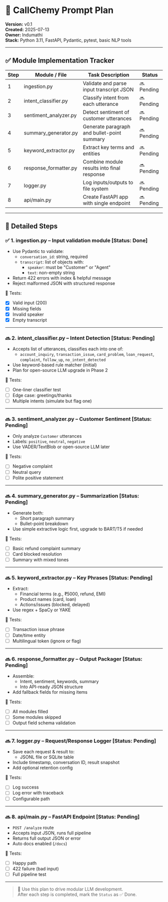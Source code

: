 
# 🧩 CallChemy Prompt Plan  
**Version:** v0.1  
**Created:** 2025-07-13  
**Owner:** Indumathi  
**Stack:** Python 3.11, FastAPI, Pydantic, pytest, basic NLP tools

---

## ✅ Module Implementation Tracker

| Step | Module / File         | Task Description                            | Status   |
|------|------------------------|---------------------------------------------|----------|
| 1    | ingestion.py           | Validate and parse input transcript JSON    | 🔜 Pending |
| 2    | intent_classifier.py   | Classify intent from each utterance         | 🔜 Pending |
| 3    | sentiment_analyzer.py  | Detect sentiment of customer utterances     | 🔜 Pending |
| 4    | summary_generator.py   | Generate paragraph and bullet-point summary | 🔜 Pending |
| 5    | keyword_extractor.py   | Extract key terms and entities              | 🔜 Pending |
| 6    | response_formatter.py  | Combine module results into final response  | 🔜 Pending |
| 7    | logger.py              | Log inputs/outputs to file system           | 🔜 Pending |
| 8    | api/main.py            | Create FastAPI app with single endpoint     | 🔜 Pending |

---

## 🧩 Detailed Steps

### ✅ **1. ingestion.py** – Input validation module [Status: Done]
- Use Pydantic to validate:
  - `conversation_id`: string, required
  - `transcript`: list of objects with:
    - `speaker`: must be "Customer" or "Agent"
    - `text`: non-empty string
- Return 422 errors with index & helpful message
- Reject malformed JSON with structured response

🧪 Tests:
- [x] Valid input (200)
- [x] Missing fields
- [x] Invalid speaker
- [x] Empty transcript

---

### 🔜 **2. intent_classifier.py** – Intent Detection [Status: Pending]
- Accepts list of utterances, classifies each into one of:
  - `account_inquiry`, `transaction_issue`, `card_problem`, `loan_request`, `complaint`, `follow_up`, `no_intent_detected`
- Use keyword-based rule matcher (initial)
- Plan for open-source LLM upgrade in Phase 2

🧪 Tests:
- [ ] One-liner classifier test
- [ ] Edge case: greetings/thanks
- [ ] Multiple intents (simulate but flag one)

---

### 🔜 **3. sentiment_analyzer.py** – Customer Sentiment [Status: Pending]
- Only analyze `Customer` utterances
- Labels: `positive`, `neutral`, `negative`
- Use VADER/TextBlob or open-source LLM later

🧪 Tests:
- [ ] Negative complaint
- [ ] Neutral query
- [ ] Polite positive statement

---

### 🔜 **4. summary_generator.py** – Summarization [Status: Pending]
- Generate both:
  - Short paragraph summary
  - Bullet-point breakdown
- Use simple extractive logic first, upgrade to BART/T5 if needed

🧪 Tests:
- [ ] Basic refund complaint summary
- [ ] Card blocked resolution
- [ ] Summary with mixed tones

---

### 🔜 **5. keyword_extractor.py** – Key Phrases [Status: Pending]
- Extract:
  - Financial terms (e.g., ₹5000, refund, EMI)
  - Product names (card, loan)
  - Actions/issues (blocked, delayed)
- Use regex + SpaCy or YAKE

🧪 Tests:
- [ ] Transaction issue phrase
- [ ] Date/time entity
- [ ] Multilingual token (ignore or flag)

---

### 🔜 **6. response_formatter.py** – Output Packager [Status: Pending]
- Assemble:
  - Intent, sentiment, keywords, summary
  - Into API-ready JSON structure
- Add fallback fields for missing items

🧪 Tests:
- [ ] All modules filled
- [ ] Some modules skipped
- [ ] Output field schema validation

---

### 🔜 **7. logger.py** – Request/Response Logger [Status: Pending]
- Save each request & result to:
  - JSONL file or SQLite table
- Include timestamp, conversation ID, result snapshot
- Add optional retention config

🧪 Tests:
- [ ] Log success
- [ ] Log error with traceback
- [ ] Configurable path

---

### 🔜 **8. api/main.py** – FastAPI Endpoint [Status: Pending]
- `POST /analyze` route
- Accepts input JSON, runs full pipeline
- Returns full output JSON or error
- Auto docs enabled (`/docs`)

🧪 Tests:
- [ ] Happy path
- [ ] 422 failure (bad input)
- [ ] Full pipeline test

---

> 🧠 Use this plan to drive modular LLM development.  
> After each step is completed, mark the `Status` as ✅ Done.
